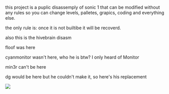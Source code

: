 this project is a puplic disassemply of sonic 1 that can be modified without any rules so you can change levels, palletes, grapics, coding and everything else.

the only rule is: once it is not builtibe it will be recoverd.

also this is the hivebrain disasm








floof was here

cyanmonitor wasn't here, who he is btw? I only heard of Monitor

min3r can't be here

dg would be here but he couldn't make it, so here's his replacement



![](https://media.discordapp.net/attachments/743958840655085573/1055671926560935946/image.png)
